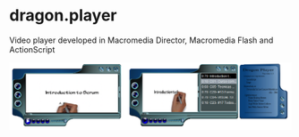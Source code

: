 # dragon.player
Video player developed in Macromedia Director, Macromedia Flash and ActionScript

![Screenshot](README/demo.png)